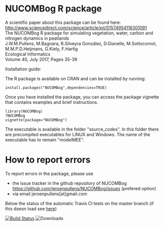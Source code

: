 # NUCOMBog R package

A scientific paper about this package can be found here: http://www.sciencedirect.com/science/article/pii/S1574954116301091 <br />
The NUCOMBog R package for simulating vegetation, water, carbon and nitrogen dynamics in peatlands <br />
J.W.M.Pullens, M.Bagnara, R.Silveyra González, D.Gianelle, M.Sottocornol, M.M.P.D.Heijmans, G.Kiely, F.Hartig <br />
Ecological Informatics <br />
Volume 40, July 2017, Pages 35-39 <br />


Installation guide:

The R package is available on CRAN and can be installed by running:

```{r}
install.packages("NUCOMBog",dependencies=TRUE)
```

Once you have installed the package, you can access the package vignette that contains examples and brief instructions.

```{r}
library(NUCOMBog)
?NUCOMBog
vignette(package="NUCOMBog")
```

The executable is available in the folder "source_codes". In this folder there are precompiled executables for LINUX and Windows. The name of the executable has to remain "modelMEE".

# How to report errors

To report errors in the package, please use 

- the issue tracker in the github repository of NUCOMBog https://github.com/jeroenpullens/NUCOMBog/issues (prefered option)
- via email jeroenpullens[at]gmail.com


Below the status of the automatic Travis CI tests on the master branch (if this doesn load see [here](https://travis-ci.org/jeroenpullens/NUCOMBog))

[![Build Status](https://travis-ci.org/jeroenpullens/NUCOMBog.svg?branch=master)](https://travis-ci.org/jeroenpullens/NUCOMBog)
![Downloads](https://cranlogs.r-pkg.org/badges/NUCOMBog)






